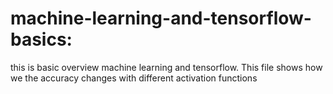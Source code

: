 # machine-learning-and-tensorflow-basics:
this is basic overview machine learning  and tensorflow.
This file shows how we  the accuracy changes with different activation functions 
